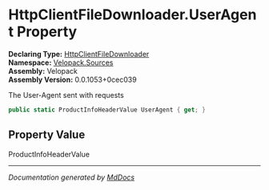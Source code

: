 ﻿<!--  
  <auto-generated>   
    The contents of this file were generated by a tool.  
    Changes to this file may be list if the file is regenerated  
  </auto-generated>   
-->

# HttpClientFileDownloader.UserAgent Property

**Declaring Type:** [HttpClientFileDownloader](../index.md)  
**Namespace:** [Velopack.Sources](../../index.md)  
**Assembly:** Velopack  
**Assembly Version:** 0.0.1053+0cec039

The User\-Agent sent with requests

```csharp
public static ProductInfoHeaderValue UserAgent { get; }
```

## Property Value

ProductInfoHeaderValue

___

*Documentation generated by [MdDocs](https://github.com/ap0llo/mddocs)*
